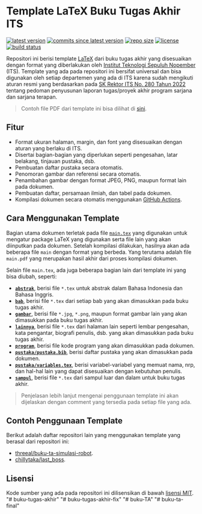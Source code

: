 # Template LaTeX Buku Tugas Akhir ITS

[![latest version](https://img.shields.io/github/v/release/b201lab/template-buku-ta-its)](https://github.com/b201lab/template-buku-ta-its/releases/)
[![commits since latest version](https://img.shields.io/github/commits-since/b201lab/template-buku-ta-its/latest)](https://github.com/b201lab/template-buku-ta-its/commits/master)
[![repo size](https://img.shields.io/github/repo-size/b201lab/template-buku-ta-its)](https://github.com/b201lab/template-buku-ta-its)
[![license](https://img.shields.io/github/license/b201lab/template-buku-ta-its)](./LICENSE)
[![build status](https://img.shields.io/github/actions/workflow/status/b201lab/template-buku-ta-its/ci.yaml?branch=main)](https://github.com/b201lab/template-buku-ta-its/actions/workflows/ci.yaml)

Repositori ini berisi template [LaTeX](https://www.latex-project.org/) dari buku tugas akhir yang disesuaikan dengan format yang diberlakukan oleh [Institut Teknologi Sepuluh Nopember](https://www.its.ac.id/) (ITS). Template yang ada pada repositori ini bersifat universal dan bisa digunakan oleh setiap departemen yang ada di ITS karena sudah mengikuti aturan resmi yang berdasarkan pada [SK Rektor ITS No. 280 Tahun 2022](https://www.its.ac.id/pendidikan/wp-content/uploads/sites/112/2022/03/280-SK-Rektor-ttg-Pedoman-Penyusunan-Laporan-Tugas-Akhir-Sarjana-Sarjana-Terapan.pdf) tentang pedoman penyusunan laporan tugas/proyek akhir program sarjana dan sarjana terapan.

> Contoh file PDF dari template ini bisa dilihat di [sini](https://b201lab.github.io/template-buku-ta-its/buku-ta.pdf).

## Fitur

- Format ukuran halaman, margin, dan font yang disesuaikan dengan aturan yang berlaku di ITS.
- Disertai bagian-bagian yang diperlukan seperti pengesahan, latar belakang, tinjauan pustaka, dsb.
- Pembuatan daftar pustaka secara otomatis.
- Penomoran gambar dan referensi secara otomatis.
- Penambahan gambar dengan format JPEG, PNG, maupun format lain pada dokumen.
- Pembuatan daftar, persamaan ilmiah, dan tabel pada dokumen.
- Kompilasi dokumen secara otomatis menggunakan [GitHub Actions](https://github.com/features/actions).

## Cara Menggunakan Template

Bagian utama dokumen terletak pada file [`main.tex`](./main.tex) yang digunakan untuk mengatur package LaTeX yang digunakan serta file lain yang akan diinputkan pada dokumen.
Setelah kompilasi dilakukan, hasilnya akan ada beberapa file `main` dengan format yang berbeda.
Yang terutama adalah file `main.pdf` yang merupakan hasil akhir dari proses kompilasi dokumen.

Selain file `main.tex`, ada juga beberapa bagian lain dari template ini yang bisa diubah, seperti:

- **[`abstrak`](./abstrak)**, berisi file `*.tex` untuk abstrak dalam Bahasa Indonesia dan Bahasa Inggris.
- **[`bab`](./bab)**, berisi file `*.tex` dari setiap bab yang akan dimasukkan pada buku tugas akhir.
- **[`gambar`](./gambar)**, berisi file `*.jpg`, `*.png`, maupun format gambar lain yang akan dimasukkan pada buku tugas akhir.
- **[`lainnya`](./lainnya)**, berisi file `*.tex` dari halaman lain seperti lembar pengesahan, kata pengantar, biografi penulis, dsb. yang akan dimasukkan pada buku tugas akhir.
- **[`program`](./program)**, berisi file kode program yang akan dimasukkan pada dokumen.
- **[`pustaka/pustaka.bib`](./pustaka/pustaka.bib)**, berisi daftar pustaka yang akan dimasukkan pada dokumen.
- **[`pustaka/variables.tex`](./pustaka/variables.tex)**, berisi variabel-variabel yang memuat nama, nrp, dan hal-hal lain yang dapat disesuaikan dengan kebutuhan penulis.
- **[`sampul`](./sampul)**, berisi file `*.tex` dari sampul luar dan dalam untuk buku tugas akhir.

> Penjelasan lebih lanjut mengenai penggunaan template ini akan dijelaskan dengan comment yang tersedia pada setiap file yang ada.

## Contoh Penggunaan Template

Berikut adalah daftar repositori lain yang menggunakan template yang berasal dari repositori ini:

- [threeal/buku-ta-simulasi-robot](https://github.com/threeal/buku-ta-simulasi-robot).
- [chillytaka/last_boss](https://github.com/chillytaka/last_boss).

## Lisensi

Kode sumber yang ada pada repositori ini dilisensikan di bawah [lisensi MIT](./LICENSE).
"# buku-tugas-akhir" 
"# buku-tugas-akhir-fix" 
"# buku-TA" 
"# buku-ta-final" 
